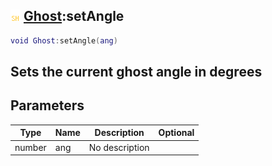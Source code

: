 ## ![shared](.gitbook/assets/shared.png) [Ghost](./home/Ghost):setAngle

```lua
void Ghost:setAngle(ang)
```

Sets the current ghost angle in degrees
------
## Parameters

| Type   | Name | Description | Optional |
| ------ | ---- | ----------- | -------: |
| number | ang | No description |  |

